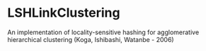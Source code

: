 # LSHLinkClustering
An implementation of locality-sensitive hashing for agglomerative hierarchical clustering (Koga, Ishibashi, Watanbe - 2006)
